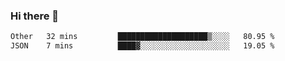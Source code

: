 ### Hi there 👋

<!--START_SECTION:waka-->

```txt
Other   32 mins         ████████████████████▒░░░░   80.95 %
JSON    7 mins          ████▓░░░░░░░░░░░░░░░░░░░░   19.05 %
```

<!--END_SECTION:waka-->

<!--
**jerry-shao/jerry-shao** is a ✨ _special_ ✨ repository because its `README.md` (this file) appears on your GitHub profile.

Here are some ideas to get you started:

- 🔭 I’m currently working on ...
- 🌱 I’m currently learning ...
- 👯 I’m looking to collaborate on ...
- 🤔 I’m looking for help with ...
- 💬 Ask me about ...
- 📫 How to reach me: ...
- 😄 Pronouns: ...
- ⚡ Fun fact: ...
-->

